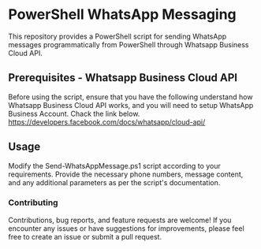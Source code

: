 # PowerShell WhatsApp Messaging
This repository provides a PowerShell script for sending WhatsApp messages programmatically from PowerShell through Whatsapp Business Cloud API. 

## Prerequisites - Whatsapp Business Cloud API
Before using the script, ensure that you have the following understand how Whatsapp Business Cloud API works, and you will need to setup WhatsApp Business Account. Chack the link below.
https://developers.facebook.com/docs/whatsapp/cloud-api/

## Usage
Modify the Send-WhatsAppMessage.ps1 script according to your requirements. Provide the necessary phone numbers, message content, and any additional parameters as per the script's documentation.

### Contributing
Contributions, bug reports, and feature requests are welcome! If you encounter any issues or have suggestions for improvements, please feel free to create an issue or submit a pull request.
